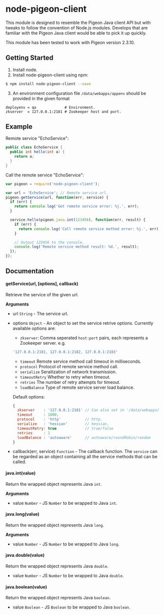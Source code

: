 # node-pigeon-client
This module is designed to resemble the Pigeon Java client API but with tweaks to follow the convention of Node.js modules. Develops that are familiar with the Pigeon Java client would be able to pick it up quickly.

This module has been tested to work with Pigeon version 2.3.10.

## Getting Started
1. Install node.
2. Install node-pigeon-client using npm:

``` bash
$ npm install node-pigeon-client --save
```

3. An environment configuration file `/data/webapps/appenv` should be provided in the given format

```
deployenv = qa             # Environment.
zkserver  = 127.0.0.1:2181 # Zookeeper host and port.
```

## Example
Remote service "EchoService":

```java
public class EchoService {
  public int hello(int a) {
    return a;
  }
}
```

Call the remote service "EchoService":

```javascript
var pigeon = require('node-pigeon-client');

var url = 'EchoService'; // Remote service url.
pigeon.getService(url, function(err, service) {
  if (err) {
    return console.log('Get remote service error: %j.', err);
  }

  service.hello(pigeon.java.int(123456), function(err, result) {
    if (err) {
      return console.log('Call remote service method error: %j.', err);
    }

    // Output 123456 to the console.
    console.log('Remote service method result: %d.', result);
  });
});
```

## Documentation

#### getService(url, [options], callback)

Retrieve the service of the given url.

**Arguments**

* url `String` - The service url.

* options `Object` - An object to set the service retrive options. Currently
  available options are:

  * `zkserver`: Comma seperated `host:port` pairs, each represents a Zookeeper
  server. e.g.

  ```javascript
  '127.0.0.1:2181, 127.0.0.1:2182, 127.0.0.1:2183'
  ```

  * `timeout` Remote service method call timeout in milliseconds.
  * `protocol` Protocol of remote service method call.
  * `serialize` Serailization of network transmission.
  * `timeoutRetry` Whether to retry when timeout.
  * `retries` The number of retry attempts for timeout.
  * `loadBalance` Type of remote service server load balance.

  Default options:

  ```javascript
  {
    zkserver    : '127.0.0.1:2181' // Can also set in '/data/webapps/appenv'.
    timeout     : 1000,
    protocol    : 'http'           // http.
    serialize   : 'hessian'        // hessian.
    timeoutRetry: true             // true/false
    retries     : 1
    loadBalance : 'autoaware'      // autoaware/roundRobin/random
  }
  ```

* callback(err, service) `Function` - The callback function. The `service` can
  be regarded as an object containing all the service methods that can be
  called.

#### java.int(value)

Return the wrapped object represents Java `int`.

**Arguments**

* value `Number` - JS `Number` to be wrapped to Java `int`.

#### java.long(value)

Return the wrapped object represents Java `long`.

**Arguments**

* value `Number` - JS `Number` to be wrapped to Java `long`.

#### java.double(value)

Return the wrapped object represents Java `double`.

* value `Number` - JS `Number` to be wrapped to Java `double`.

#### java.boolean(value)

Return the wrapped object represents Java `boolean`.

* value `Boolean` - JS `Boolean` to be wrapped to Java `boolean`.





